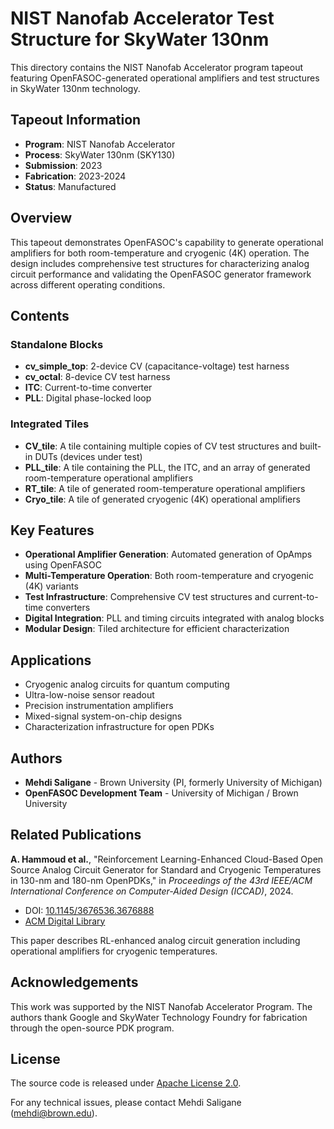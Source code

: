 # NIST Nanofab Accelerator Test Structure for SkyWater 130nm

This directory contains the NIST Nanofab Accelerator program tapeout featuring OpenFASOC-generated operational amplifiers and test structures in SkyWater 130nm technology.

## Tapeout Information

- **Program**: NIST Nanofab Accelerator
- **Process**: SkyWater 130nm (SKY130)
- **Submission**: 2023
- **Fabrication**: 2023-2024
- **Status**: Manufactured

## Overview

This tapeout demonstrates OpenFASOC's capability to generate operational amplifiers for both room-temperature and cryogenic (4K) operation. The design includes comprehensive test structures for characterizing analog circuit performance and validating the OpenFASOC generator framework across different operating conditions.

## Contents

### Standalone Blocks

- **cv_simple_top**: 2-device CV (capacitance-voltage) test harness
- **cv_octal**: 8-device CV test harness
- **ITC**: Current-to-time converter
- **PLL**: Digital phase-locked loop

### Integrated Tiles

- **CV_tile**: A tile containing multiple copies of CV test structures and built-in DUTs (devices under test)
- **PLL_tile**: A tile containing the PLL, the ITC, and an array of generated room-temperature operational amplifiers
- **RT_tile**: A tile of generated room-temperature operational amplifiers
- **Cryo_tile**: A tile of generated cryogenic (4K) operational amplifiers

## Key Features

- **Operational Amplifier Generation**: Automated generation of OpAmps using OpenFASOC
- **Multi-Temperature Operation**: Both room-temperature and cryogenic (4K) variants
- **Test Infrastructure**: Comprehensive CV test structures and current-to-time converters
- **Digital Integration**: PLL and timing circuits integrated with analog blocks
- **Modular Design**: Tiled architecture for efficient characterization

## Applications

- Cryogenic analog circuits for quantum computing
- Ultra-low-noise sensor readout
- Precision instrumentation amplifiers
- Mixed-signal system-on-chip designs
- Characterization infrastructure for open PDKs

## Authors

- **Mehdi Saligane** - Brown University (PI, formerly University of Michigan)
- **OpenFASOC Development Team** - University of Michigan / Brown University

## Related Publications

**A. Hammoud et al.**, "Reinforcement Learning-Enhanced Cloud-Based Open Source Analog Circuit Generator for Standard and Cryogenic Temperatures in 130-nm and 180-nm OpenPDKs," in *Proceedings of the 43rd IEEE/ACM International Conference on Computer-Aided Design (ICCAD)*, 2024.
- DOI: [10.1145/3676536.3676888](https://doi.org/10.1145/3676536.3676888)
- [ACM Digital Library](https://dl.acm.org/doi/10.1145/3676536.3676888)

This paper describes RL-enhanced analog circuit generation including operational amplifiers for cryogenic temperatures.

## Acknowledgements

This work was supported by the NIST Nanofab Accelerator Program. The authors thank Google and SkyWater Technology Foundry for fabrication through the open-source PDK program.

## License

The source code is released under [Apache License 2.0](https://www.apache.org/licenses/LICENSE-2.0).

For any technical issues, please contact Mehdi Saligane (mehdi@brown.edu).
